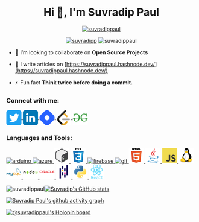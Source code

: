 <h1 align="center">Hi 👋, I'm Suvradip Paul</h1>

<p align="center"> <a href="https://github.com/ryo-ma/github-profile-trophy"><img src="https://github-profile-trophy.vercel.app/?username=suvradippaul&theme=algolia&row=1" alt="suvradippaul" /></a> </p>

<p align="center"> <a href="https://twitter.com/suvradipp" target="blank"><img src="https://img.shields.io/twitter/follow/suvradipp?logo=twitter&style=for-the-badge" alt="suvradipp" /></a> 
<img src="https://komarev.com/ghpvc/?username=suvradippaul&label=Profile%20views&color=0e75b6&style=flat" alt="suvradippaul" />
</p>

<!-- - 🌱 I’m currently learning **React** -->

- 👯 I’m looking to collaborate on **Open Source Projects**

- 📝 I write articles on [https://suvradippaul.hashnode.dev/](https://suvradippaul.hashnode.dev/)

- ⚡ Fun fact **Think twice before doing a commit.**

<h3 align="left">Connect with me:</h3>
<p align="left">
<a href="https://twitter.com/suvradipp" target="blank"> <img align="center" src="https://github.com/Suvradippaul/Assets/blob/main/twitter.svg" width="40" height="40"> </a>
<a href="https://linkedin.com/in/suvradip-paul" target="blank"> <img align="center" src="https://github.com/Suvradippaul/Assets/blob/main/linkedin.svg" width="40" height="40"> </a>
<a href="https://hashnode.com/@suvradippaul" target="blank"> <img align="center" src="https://github.com/Suvradippaul/Assets/blob/main/hashnode-icon.png" width="40" height="40"> </a>
<a href="https://www.leetcode.com/suvradippaul" target="blank"> <img align="center" src="https://github.com/Suvradippaul/Assets/blob/main/new%20leetcode.png" width="40" height="40"> </a>
<a href="https://auth.geeksforgeeks.org/user/suvradip2000/profile" target="blank"> <img align="center" src="https://github.com/Suvradippaul/Assets/blob/main/icons8-geeksforgeeks.svg" width="40" height="40"> </a>
</p>

<h3 align="left">Languages and Tools:</h3>
<p align="left"> <a href="https://www.arduino.cc/" target="_blank" rel="noreferrer"> <img src="https://cdn.worldvectorlogo.com/logos/arduino-1.svg" alt="arduino" width="40" height="40"/> </a> <a href="https://azure.microsoft.com/en-in/" target="_blank" rel="noreferrer"> <img src="https://www.vectorlogo.zone/logos/microsoft_azure/microsoft_azure-icon.svg" alt="azure" width="40" height="40"/> </a> <a href="https://www.gnu.org/software/bash/" target="_blank" rel="noreferrer"> <img src="https://github.com/Suvradippaul/Assets/blob/main/icons8-bash.svg" alt="bash" width="40" height="40"/> </a> <a href="https://www.w3schools.com/css/" target="_blank" rel="noreferrer"> <img src="https://raw.githubusercontent.com/devicons/devicon/master/icons/css3/css3-original-wordmark.svg" alt="css3" width="40" height="40"/> </a> <a href="https://firebase.google.com/" target="_blank" rel="noreferrer"> <img src="https://www.vectorlogo.zone/logos/firebase/firebase-icon.svg" alt="firebase" width="40" height="40"/> </a> <a href="https://git-scm.com/" target="_blank" rel="noreferrer"> <img src="https://www.vectorlogo.zone/logos/git-scm/git-scm-icon.svg" alt="git" width="40" height="40"/> </a> <a href="https://www.w3.org/html/" target="_blank" rel="noreferrer"> <img src="https://raw.githubusercontent.com/devicons/devicon/master/icons/html5/html5-original-wordmark.svg" alt="html5" width="40" height="40"/> </a> <a href="https://www.java.com" target="_blank" rel="noreferrer"> <img src="https://raw.githubusercontent.com/devicons/devicon/master/icons/java/java-original.svg" alt="java" width="40" height="40"/> </a> <a href="https://developer.mozilla.org/en-US/docs/Web/JavaScript" target="_blank" rel="noreferrer"> <img src="https://raw.githubusercontent.com/devicons/devicon/master/icons/javascript/javascript-original.svg" alt="javascript" width="40" height="40"/> </a> <a href="https://www.linux.org/" target="_blank" rel="noreferrer"> <img src="https://raw.githubusercontent.com/devicons/devicon/master/icons/linux/linux-original.svg" alt="linux" width="40" height="40"/> </a> <a href="https://www.mysql.com/" target="_blank" rel="noreferrer"> <img src="https://raw.githubusercontent.com/devicons/devicon/master/icons/mysql/mysql-original-wordmark.svg" alt="mysql" width="40" height="40"/> </a> <a href="https://nodejs.org" target="_blank" rel="noreferrer"> <img src="https://raw.githubusercontent.com/devicons/devicon/master/icons/nodejs/nodejs-original-wordmark.svg" alt="nodejs" width="40" height="40"/> </a> <a href="https://www.oracle.com/" target="_blank" rel="noreferrer"> <img src="https://raw.githubusercontent.com/devicons/devicon/master/icons/oracle/oracle-original.svg" alt="oracle" width="40" height="40"/> </a> <a href="https://pandas.pydata.org/" target="_blank" rel="noreferrer"> <img src="https://raw.githubusercontent.com/devicons/devicon/2ae2a900d2f041da66e950e4d48052658d850630/icons/pandas/pandas-original.svg" alt="pandas" width="40" height="40"/> </a> <a href="https://www.python.org" target="_blank" rel="noreferrer"> <img src="https://raw.githubusercontent.com/devicons/devicon/master/icons/python/python-original.svg" alt="python" width="40" height="40"/> </a> <a href="https://reactjs.org/" target="_blank" rel="noreferrer"> <img src="https://raw.githubusercontent.com/devicons/devicon/master/icons/react/react-original-wordmark.svg" alt="react" width="40" height="40"/> </a> </p>

<p><img align="left" src="https://github-readme-streak-stats.herokuapp.com/?user=suvradippaul&theme=algolia" alt="suvradippaul" /></p>

[![Suvradip's GitHub stats](https://github-readme-stats.vercel.app/api?username=Suvradippaul&hide=stars&show_icons=true&theme=algolia)](https://github.com/Suvradippaul/Suvradippaul)

[![Suvradip Paul's github activity graph](https://activity-graph.herokuapp.com/graph?username=Suvradippaul&theme=react-dark)](https://github.com/Suvradippaul/)

[![@suvradippaul's Holopin board](https://holopin.me/suvradippaul)](https://holopin.io/@suvradippaul)
